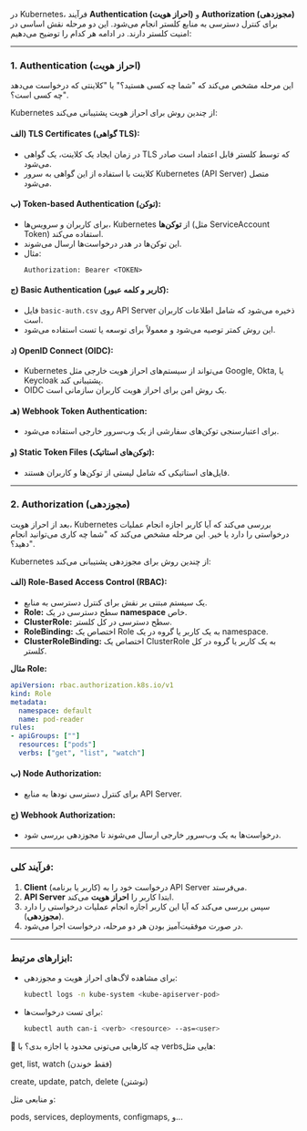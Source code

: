 
در Kubernetes، فرآیند **Authentication (احراز هویت)** و **Authorization (مجوزدهی)** برای کنترل دسترسی به منابع کلستر انجام می‌شود. این دو مرحله نقش اساسی در امنیت کلستر دارند. در ادامه هر کدام را توضیح می‌دهیم:

---

### 1. **Authentication (احراز هویت)**

این مرحله مشخص می‌کند که "شما چه کسی هستید؟" یا "کلاینتی که درخواست می‌دهد چه کسی است؟".

Kubernetes از چندین روش برای احراز هویت پشتیبانی می‌کند:

#### الف) **TLS Certificates (گواهی TLS):**
   - در زمان ایجاد یک کلاینت، یک گواهی TLS که توسط کلستر قابل اعتماد است صادر می‌شود.
   - کلاینت با استفاده از این گواهی به سرور Kubernetes (API Server) متصل می‌شود.

#### ب) **Token-based Authentication (توکن):**
   - برای کاربران و سرویس‌ها، Kubernetes از **توکن‌ها** (مثل ServiceAccount Token) استفاده می‌کند.
   - این توکن‌ها در هدر درخواست‌ها ارسال می‌شوند.
   - مثال:
     ```
     Authorization: Bearer <TOKEN>
     ```

#### ج) **Basic Authentication (کاربر و کلمه عبور):**
   - فایل `basic-auth.csv` روی API Server ذخیره می‌شود که شامل اطلاعات کاربران است.
   - این روش کمتر توصیه می‌شود و معمولاً برای توسعه یا تست استفاده می‌شود.

#### د) **OpenID Connect (OIDC):**
   - Kubernetes می‌تواند از سیستم‌های احراز هویت خارجی مثل Google, Okta, یا Keycloak پشتیبانی کند.
   - OIDC یک روش امن برای احراز هویت کاربران سازمانی است.

#### هـ) **Webhook Token Authentication:**
   - برای اعتبارسنجی توکن‌های سفارشی از یک وب‌سرور خارجی استفاده می‌شود.

#### و) **Static Token Files (توکن‌های استاتیک):**
   - فایل‌های استاتیکی که شامل لیستی از توکن‌ها و کاربران هستند.

---

### 2. **Authorization (مجوزدهی)**

بعد از احراز هویت، Kubernetes بررسی می‌کند که آیا کاربر اجازه انجام عملیات درخواستی را دارد یا خیر. این مرحله مشخص می‌کند که "شما چه کاری می‌توانید انجام دهید؟".

Kubernetes از چندین روش برای مجوزدهی پشتیبانی می‌کند:

#### الف) **Role-Based Access Control (RBAC):**
   - یک سیستم مبتنی بر نقش برای کنترل دسترسی به منابع.
   - **Role:** سطح دسترسی در یک **namespace** خاص.
   - **ClusterRole:** سطح دسترسی در کل کلستر.
   - **RoleBinding:** اختصاص یک Role به یک کاربر یا گروه در یک namespace.
   - **ClusterRoleBinding:** اختصاص یک ClusterRole به یک کاربر یا گروه در کل کلستر.

   **مثال Role:**
   ```yaml
   apiVersion: rbac.authorization.k8s.io/v1
   kind: Role
   metadata:
     namespace: default
     name: pod-reader
   rules:
   - apiGroups: [""]
     resources: ["pods"]
     verbs: ["get", "list", "watch"]
   ```

#### ب) **Node Authorization:**
   - برای کنترل دسترسی نودها به منابع API Server.

#### ج) **Webhook Authorization:**
   - درخواست‌ها به یک وب‌سرور خارجی ارسال می‌شوند تا مجوزدهی بررسی شود.

---

### فرآیند کلی:
1. **Client** (کاربر یا برنامه) درخواست خود را به API Server می‌فرستد.
2. **API Server** ابتدا کاربر را **احراز هویت** می‌کند.
3. سپس بررسی می‌کند که آیا این کاربر اجازه انجام عملیات درخواستی را دارد (**مجوزدهی**).
4. در صورت موفقیت‌آمیز بودن هر دو مرحله، درخواست اجرا می‌شود.

---

### ابزارهای مرتبط:
- برای مشاهده لاگ‌های احراز هویت و مجوزدهی:
  ```bash
  kubectl logs -n kube-system <kube-apiserver-pod>
  ```

- برای تست درخواست‌ها:
  ```bash
  kubectl auth can-i <verb> <resource> --as=<user>
  ```



🔐 چه کارهایی می‌تونی محدود یا اجازه بدی؟
با verbsهایی مثل:

get, list, watch (فقط خوندن)

create, update, patch, delete (نوشتن)

و منابعی مثل:

pods, services, deployments, configmaps, و...

